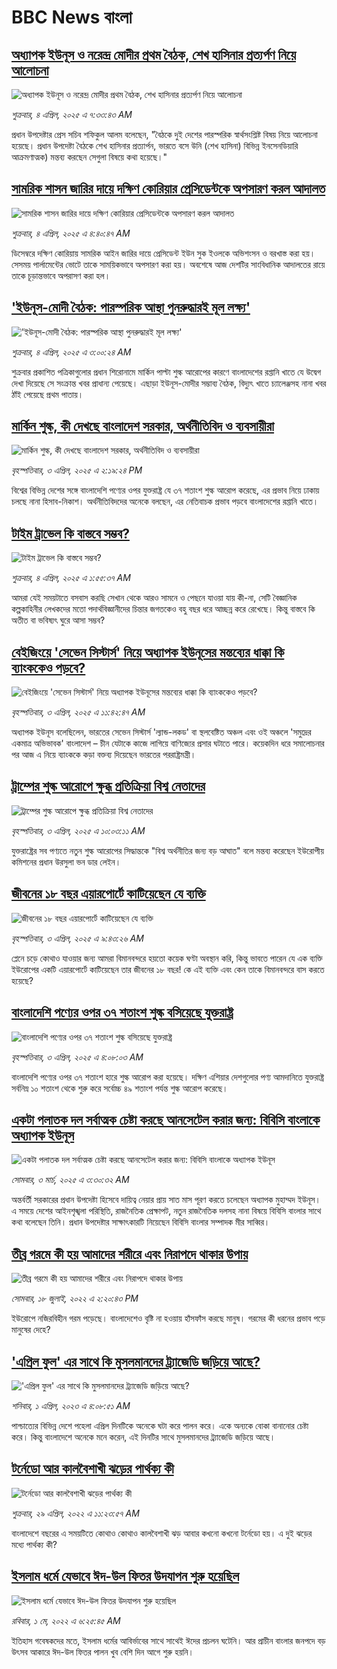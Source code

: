 # BBC News বাংলা## [অধ্যাপক ইউনূস ও নরেন্দ্র মোদীর প্রথম বৈঠক, শেখ হাসিনার প্রত্যর্পণ  নিয়ে আলোচনা](https://www.bbc.com/bengali/articles/cdrg0xg748zo?at_campaign=githubrss)![অধ্যাপক ইউনূস ও নরেন্দ্র মোদীর প্রথম বৈঠক, শেখ হাসিনার প্রত্যর্পণ  নিয়ে আলোচনা](https://ichef.bbci.co.uk/ace/standard/240/cpsprodpb/d643/live/ac39d6b0-1121-11f0-b9d8-bd74da7b5dce.jpg)_শুক্রবার, ৪ এপ্রিল, ২০২৫ এ ৭:৩৩:৪৩ AM_প্রধান উপদেষ্টার প্রেস সচিব শফিকুল আলম বলেছেন, "বৈঠকে দুই দেশের পারস্পরিক স্বার্থসংশ্লিষ্ট বিষয় নিয়ে আলোচনা হয়েছে। প্রধান উপদেষ্টা বৈঠকে শেখ হাসিনার প্রত্যার্পন, ভারতে বসে উনি (শেখ হাসিনা) বিভিন্ন ইনসেনডিয়ারি আক্রমণাত্মক) মন্তব্য করছেন সেগুলা বিষয়ে কথা হয়েছে।"## [সামরিক শাসন জারির দায়ে দক্ষিণ কোরিয়ার প্রেসিডেন্টকে অপসারণ করল আদালত](https://www.bbc.com/bengali/articles/cn91gx4ene0o?at_campaign=githubrss)![সামরিক শাসন জারির দায়ে দক্ষিণ কোরিয়ার প্রেসিডেন্টকে অপসারণ করল আদালত](https://ichef.bbci.co.uk/ace/standard/240/cpsprodpb/3dc6/live/e255caa0-1104-11f0-b234-07dc7691c360.jpg)_শুক্রবার, ৪ এপ্রিল, ২০২৫ এ ৪:৪০:৪৭ AM_ডিসেম্বরে দক্ষিণ কোরিয়ায় সামরিক আইন জারির দায়ে প্রেসিডেন্ট ইউন সুক ইওলকে অভিশংসন ও বরখাস্ত করা হয়। সেসময় পার্লামেন্টের ভোটে তাকে সাময়িকভাবে অপসারণ করা হয়। অবশেষে আজ দেশটির সাংবিধানিক আদালতের রায়ে তাকে চূড়ান্তভাবে অপরাসণ করা হল।## ['ইউনূস-মোদী বৈঠক: পারস্পরিক আস্থা পুনরুদ্ধারই মূল লক্ষ্য'](https://www.bbc.com/bengali/articles/cq5wl2l82ylo?at_campaign=githubrss)!['ইউনূস-মোদী বৈঠক: পারস্পরিক আস্থা পুনরুদ্ধারই মূল লক্ষ্য'](https://ichef.bbci.co.uk/ace/standard/240/cpsprodpb/3d3d/live/c6927530-10fe-11f0-ba12-8d27eb561761.jpg)_শুক্রবার, ৪ এপ্রিল, ২০২৫ এ ৩:০০:২৪ AM_শুক্রবার প্রকাশিত পত্রিকাগুলোর প্রধান শিরোনামে মার্কিন পাল্টা শুল্ক আরোপের কারণে বাংলাদেশের রপ্তানি খাতে যে উদ্বেগ দেখা দিয়েছে সে সংক্রান্ত খবর প্রাধান্য পেয়েছে। এছাড়া ইউনূস-মোদীর সম্ভাব্য বৈঠক, বিদ্যুৎ খাতে চ্যালেঞ্জসহ নানা খবর ঠাঁই পেয়েছে প্রথম পাতায়।## [মার্কিন শুল্ক, কী দেখছে বাংলাদেশ সরকার, অর্থনীতিবিদ ও ব্যবসায়ীরা  ](https://www.bbc.com/bengali/articles/cq80v4nk7llo?at_campaign=githubrss)![মার্কিন শুল্ক, কী দেখছে বাংলাদেশ সরকার, অর্থনীতিবিদ ও ব্যবসায়ীরা  ](https://ichef.bbci.co.uk/ace/standard/240/cpsprodpb/f644/live/f3f0b830-1076-11f0-b234-07dc7691c360.png)_বৃহস্পতিবার, ৩ এপ্রিল, ২০২৫ এ ২:১৯:২৪ PM_বিশ্বের বিভিন্ন দেশের সঙ্গে বাংলাদেশি পণ্যের ওপর যুক্তরাষ্ট্র যে ৩৭ শতাংশ শুল্ক আরোপ করেছে, এর প্রভাব নিয়ে ঢাকায় চলছে নানা হিসাব-নিকাশ।  অর্থনীতিবিদদের অনেকে বলছেন, এর নেতিবাচক প্রভাব পড়বে বাংলাদেশের রপ্তানি খাতে।## [টাইম ট্রাভেল কি বাস্তবে সম্ভব?](https://www.bbc.com/bengali/articles/cjd57j39114o?at_campaign=githubrss)![টাইম ট্রাভেল কি বাস্তবে সম্ভব?](https://ichef.bbci.co.uk/ace/standard/240/cpsprodpb/a63d/live/326354f0-8eff-11ef-b8e1-b57cfd03dab0.jpg)_শুক্রবার, ৪ এপ্রিল, ২০২৫ এ ১:৫৫:৩৭ AM_আমরা যেই সময়টাতে বসবাস করছি সেখান থেকে আরও সামনে ও পেছনে যাওয়া যায় কী-না, সেটি বৈজ্ঞানিক কল্পকাহিনীর লেখকদের মতো পদার্থবিজ্ঞানীদের চিন্তার জগতকেও বহু বছর ধরে আচ্ছন্ন করে রেখেছে। কিন্তু বাস্তবে কি অতীত বা ভবিষ্যৎ ঘুরে আসা সম্ভব?## [বেইজিংয়ে 'সেভেন সিস্টার্স' নিয়ে অধ্যাপক ইউনূসের মন্তব্যের ধাক্কা কি ব্যাংককেও পড়বে?](https://www.bbc.com/bengali/articles/cg41lpkz69zo?at_campaign=githubrss)![বেইজিংয়ে 'সেভেন সিস্টার্স' নিয়ে অধ্যাপক ইউনূসের মন্তব্যের ধাক্কা কি ব্যাংককেও পড়বে?](https://ichef.bbci.co.uk/ace/standard/240/cpsprodpb/ee54/live/9130ca70-1074-11f0-ab54-518aaf61f940.jpg)_বৃহস্পতিবার, ৩ এপ্রিল, ২০২৫ এ ১১:৪২:৪৭ AM_অধ্যাপক ইউনূস বলেছিলেন, ভারতের সেভেন সিস্টার্স 'ল্যান্ড-লকড' বা স্থলবেষ্টিত অঞ্চল এবং ওই অঞ্চলে 'সমুদ্রের একমাত্র অভিভাবক' বাংলাদেশ – চীন যেটাকে কাজে লাগিয়ে বাণিজ্যের প্রসার ঘটাতে পারে। কয়েকদিন ধরে সমালোচনার পর আজ এ নিয়ে ব্যাংককে কড়া বক্তব্য দিয়েছেন ভারতের পররাষ্ট্রমন্ত্রী।## [ট্রাম্পের শুল্ক আরোপে ক্ষুব্ধ প্রতিক্রিয়া বিশ্ব নেতাদের](https://www.bbc.com/bengali/articles/cx2yd1k57g5o?at_campaign=githubrss)![ট্রাম্পের শুল্ক আরোপে ক্ষুব্ধ প্রতিক্রিয়া বিশ্ব নেতাদের](https://ichef.bbci.co.uk/ace/standard/240/cpsprodpb/b7f2/live/27c1fb00-1069-11f0-b234-07dc7691c360.jpg)_বৃহস্পতিবার, ৩ এপ্রিল, ২০২৫ এ ১০:০৩:১১ AM_যুক্তরাষ্ট্রের সব পণ্যতে নতুন শুল্ক আরোপের সিদ্ধান্তকে "বিশ্ব অর্থনীতির জন্য বড় আঘাত" বলে মন্তব্য করেছেন ইউরোপীয় কমিশনের প্রধান উরসুলা ভন ডার লেইন।## [জীবনের ১৮ বছর এয়ারপোর্টে কাটিয়েছেন যে ব্যক্তি](https://www.bbc.com/bengali/articles/c5122990rk6o?at_campaign=githubrss)![জীবনের ১৮ বছর এয়ারপোর্টে কাটিয়েছেন যে ব্যক্তি](https://ichef.bbci.co.uk/ace/standard/240/cpsprodpb/5cf4/live/38d046f0-0e8f-11ee-9698-a3821b66bc16.jpg)_বৃহস্পতিবার, ৩ এপ্রিল, ২০২৫ এ ৯:৪৩:২৬ AM_প্লেনে চড়ে কোথাও যাওয়ার জন্য আমরা বিমানবন্দরে হয়তো কয়েক ঘণ্টা অবস্থান করি, কিন্তু ভাবতে পারেন যে এক ব্যক্তি ইউরোপের একটি এয়ারপোর্টে কাটিয়েছেন তার জীবনের ১৮ বছর! কে এই ব্যক্তি এবং কেন তাকে বিমানবন্দরে বাস করতে হয়েছে?## [বাংলাদেশি পণ্যের ওপর ৩৭ শতাংশ শুল্ক বসিয়েছে যুক্তরাষ্ট্র](https://www.bbc.com/bengali/articles/cx2vld6rd8vo?at_campaign=githubrss)![বাংলাদেশি পণ্যের ওপর ৩৭ শতাংশ শুল্ক বসিয়েছে যুক্তরাষ্ট্র](https://ichef.bbci.co.uk/ace/standard/240/cpsprodpb/442f/live/e2328f70-1039-11f0-b234-07dc7691c360.png)_বৃহস্পতিবার, ৩ এপ্রিল, ২০২৫ এ ৪:০৮:০৩ AM_বাংলাদেশি পণ্যের ওপর ৩৭ শতাংশ হারে শুল্ক আরোপ করা হয়েছে। দক্ষিণ এশিয়ার দেশগুলোর পণ্য আমদানিতে যুক্তরাষ্ট্র সর্বনিম্ন ১০ শতাংশ থেকে শুরু করে সর্বোচ্চ ৪৯ শতাংশ পর্যন্ত শুল্ক আরোপ করেছে।## [একটা পলাতক দল সর্বাত্মক চেষ্টা করছে আনসেটেল করার জন্য:  বিবিসি বাংলাকে অধ্যাপক ইউনূস ](https://www.bbc.com/bengali/articles/cn4yy9gr8dlo?at_campaign=githubrss)![একটা পলাতক দল সর্বাত্মক চেষ্টা করছে আনসেটেল করার জন্য:  বিবিসি বাংলাকে অধ্যাপক ইউনূস ](https://ichef.bbci.co.uk/ace/standard/240/cpsprodpb/62c1/live/00c95a20-f5bb-11ef-896e-d7e7fb1719a4.jpg)_সোমবার, ৩ মার্চ, ২০২৫ এ ৩:৩০:৩২ AM_অন্তর্বর্তী সরকারের প্রধান উপদেষ্টা হিসেবে দায়িত্ব নেয়ার প্রায় সাত মাস পূরণ করতে চলেছেন অধ্যাপক মুহাম্মদ ইউনূস। এ সময়ে দেশের আইনশৃঙ্খলা পরিস্থিতি, রাজনৈতিক প্রেক্ষাপট, নতুন রাজনৈতিক দলসহ নানা বিষয়ে বিবিসি বাংলার সাথে কথা বলেছেন তিনি। প্রধান উপদেষ্টার সাক্ষাৎকারটি নিয়েছেন বিবিসি বাংলার সম্পাদক মীর সাব্বির।## [তীব্র গরমে কী হয় আমাদের শরীরে এবং নিরাপদে থাকার উপায়](https://www.bbc.com/bengali/news-62208331?at_campaign=githubrss)![তীব্র গরমে কী হয় আমাদের শরীরে এবং নিরাপদে থাকার উপায়](https://ichef.bbci.co.uk/ace/standard/240/cpsprodpb/14645/production/_125952538_gettyimages-153792684.jpg)_সোমবার, ১৮ জুলাই, ২০২২ এ ২:২০:৪৩ PM_ইউরোপে নজিরবিহীন গরম পড়েছে। বাংলাদেশেও বৃষ্টি না হওয়ায় হাঁসফাঁস করছে মানুষ। গরমের কী ধরনের প্রভাব পড়ে মানুষের দেহে?## ['এপ্রিল ফুল' এর সাথে কি মুসলমানদের ট্র্যাজেডি জড়িয়ে আছে?  ](https://www.bbc.com/bengali/articles/cnkww54l7exo?at_campaign=githubrss)!['এপ্রিল ফুল' এর সাথে কি মুসলমানদের ট্র্যাজেডি জড়িয়ে আছে?  ](https://ichef.bbci.co.uk/ace/standard/240/cpsprodpb/f687/live/e72f05e0-cf08-11ed-9409-835cbeefce09.jpg)_শনিবার, ১ এপ্রিল, ২০২৩ এ ৪:০৮:৫১ AM_পাশ্চাত্যের বিভিন্ন দেশে পহেলা এপ্রিল দিনটিকে অনেকে ঘটা করে পালন করে। একে অন্যকে বোকা বানানোর চেষ্টা করে। কিন্তু বাংলাদেশে অনেকে মনে করেন, এই দিনটির সাথে মুসলমানদের ট্র্যাজেডি জড়িয়ে আছে।## [টর্নেডো আর কালবৈশাখী ঝড়ের পার্থক্য কী](https://www.bbc.com/bengali/news-61267622?at_campaign=githubrss)![টর্নেডো আর কালবৈশাখী ঝড়ের পার্থক্য কী](https://ichef.bbci.co.uk/ace/standard/240/cpsprodpb/DB15/production/_124358065_gettyimages-1240264532.jpg)_শুক্রবার, ২৯ এপ্রিল, ২০২২ এ ১১:২৩:৫৭ AM_বাংলাদেশে বছরের এ সময়টিতে কোথাও কোথাও কালবৈশাখী ঝড় আবার কখনো কখনো টর্নেডো হয়। এ দুই ঝড়ের মধ্যে পার্থক্য কী?## [ইসলাম ধর্মে যেভাবে ঈদ-উল ফিতর উদযাপন শুরু হয়েছিল](https://www.bbc.com/bengali/news-61241607?at_campaign=githubrss)![ইসলাম ধর্মে যেভাবে ঈদ-উল ফিতর উদযাপন শুরু হয়েছিল](https://ichef.bbci.co.uk/ace/standard/240/cpsprodpb/174B6/production/_124341459_gettyimages-520955730.jpg)_রবিবার, ১ মে, ২০২২ এ ৬:২৫:৪৫ AM_ইতিহাস গবেষকদের মতে, ইসলাম ধর্মের আবির্ভাবের সাথে সাথেই ঈদের প্রচলন ঘটেনি। আর প্রাচীন বাংলার জনপদে বড় উৎসব আকারে ঈদ-উল ফিতর পালন খুব বেশি দিন আগে শুরু হয়নি।